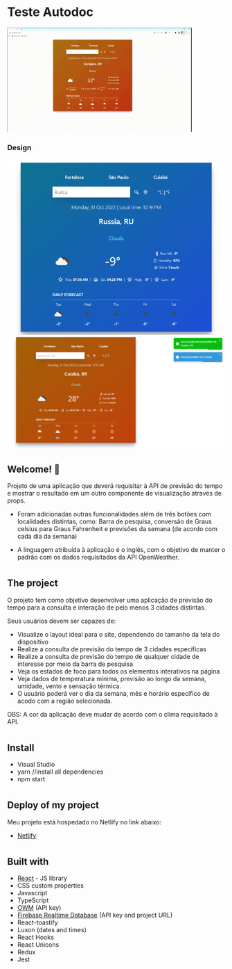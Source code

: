 # Teste Autodoc

![Design preview for the Project](./public/images/demonstração.gif)

### Design

![Design preview for the Project](./public/images/image1.png)
![Design preview for the Project](./public/images/image2.png)

## Welcome! 👋

Projeto de uma aplicação que deverá requisitar à API de previsão do tempo e mostrar o resultado em um outro componente de visualização através de props.

- Foram adicionadas outras funcionalidades além de três botões com localidades distintas, como: Barra de pesquisa, conversão de Graus celsius para Graus Fahrenheit e previsões da semana (de acordo com cada dia da semana)

- A linguagem atribuída à aplicação é o inglês, com o objetivo de manter o padrão com os dados requisitados da API OpenWeather.

#

## The project

O projeto tem como objetivo desenvolver uma aplicação de previsão do tempo para a consulta e interação de pelo menos 3 cidades distintas.

Seus usuários devem ser capazes de:

- Visualize o layout ideal para o site, dependendo do tamanho da tela do dispositivo
- Realize a consulta de previsão do tempo de 3 cidades específicas
- Realize a consulta de previsão do tempo de qualquer cidade de interesse por meio da barra de pesquisa
- Veja os estados de foco para todos os elementos interativos na página
- Veja dados de temperatura mínima, previsão ao longo da semana, umidade, vento e sensação térmica.
- O usuário poderá ver o dia da semana, mês e horário específico de acodo com a região selecionada.

OBS: A cor da aplicação deve mudar de acordo com o clima requisitado à API.

#

## Install

- Visual Studio
- yarn //install all dependencies
- npm start
#

## Deploy of my project

Meu projeto está hospedado no Netlify no link abaixo:
- [Netlify](https://test-autodoc-daniel-braga.netlify.app/)

#

## Built with

- [React](https://reactjs.org/) - JS library
- CSS custom properties
- Javascript
- TypeScript
- [OWM](https://openweathermap.org/) (API key)
- [Firebase Realtime Database](https://firebase.google.com/) (API key and project URL)
- React-toastify
- Luxon (dates and times)
- React Hooks
- React Unicons
- Redux
- Jest
